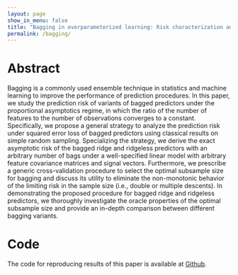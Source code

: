 ```yaml
---
layout: page
show_in_menu: false
title: "Bagging in overparameterized learning: Risk characterization and risk monotonization"
permalink: /bagging/
---
```


# Abstract

Bagging is a commonly used ensemble technique in statistics and machine learning to improve the performance of prediction procedures. In this paper, we study the prediction risk of variants of bagged predictors under the proportional asymptotics regime, in which the ratio of the number of features to the number of observations converges to a constant. Specifically, we propose a general strategy to analyze the prediction risk under squared error loss of bagged predictors using classical results on simple random sampling. Specializing the strategy, we derive the exact asymptotic risk of the bagged ridge and ridgeless predictors with an arbitrary number of bags under a well-specified linear model with arbitrary feature covariance matrices and signal vectors. Furthermore, we prescribe a generic cross-validation procedure to select the optimal subsample size for bagging and discuss its utility to eliminate the non-monotonic behavior of the limiting risk in the sample size (i.e., double or multiple descents). In demonstrating the proposed procedure for bagged ridge and ridgeless predictors, we thoroughly investigate the oracle properties of the optimal subsample size and provide an in-depth comparison between different bagging variants.


# Code

The code for reproducing results of this paper is available at [Github](https://github.com/jaydu1/overparameterized-bagging/tree/main/bagging).


